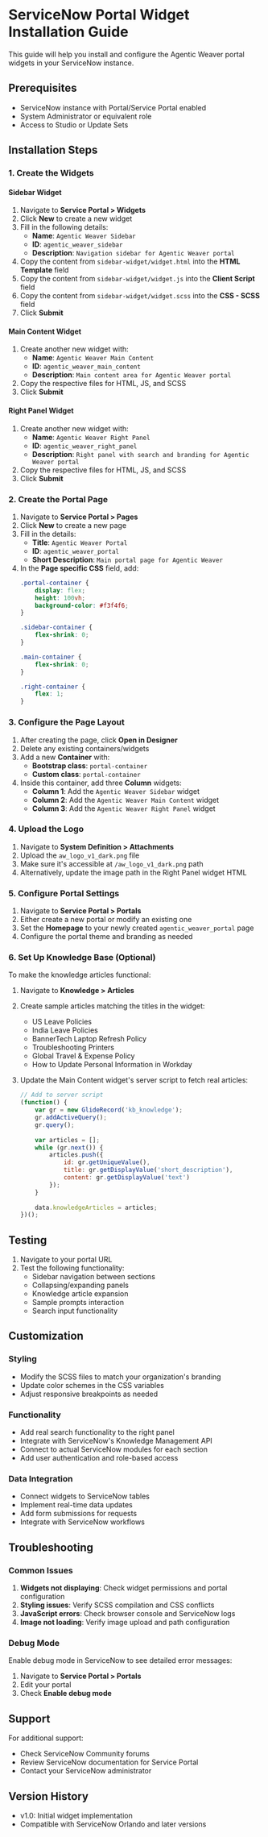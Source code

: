 # ServiceNow Portal Widget Installation Guide

This guide will help you install and configure the Agentic Weaver portal widgets in your ServiceNow instance.

## Prerequisites

- ServiceNow instance with Portal/Service Portal enabled
- System Administrator or equivalent role
- Access to Studio or Update Sets

## Installation Steps

### 1. Create the Widgets

#### Sidebar Widget
1. Navigate to **Service Portal > Widgets**
2. Click **New** to create a new widget
3. Fill in the following details:
   - **Name**: `Agentic Weaver Sidebar`
   - **ID**: `agentic_weaver_sidebar`
   - **Description**: `Navigation sidebar for Agentic Weaver portal`
4. Copy the content from `sidebar-widget/widget.html` into the **HTML Template** field
5. Copy the content from `sidebar-widget/widget.js` into the **Client Script** field
6. Copy the content from `sidebar-widget/widget.scss` into the **CSS - SCSS** field
7. Click **Submit**

#### Main Content Widget
1. Create another new widget with:
   - **Name**: `Agentic Weaver Main Content`
   - **ID**: `agentic_weaver_main_content`
   - **Description**: `Main content area for Agentic Weaver portal`
2. Copy the respective files for HTML, JS, and SCSS
3. Click **Submit**

#### Right Panel Widget
1. Create another new widget with:
   - **Name**: `Agentic Weaver Right Panel`
   - **ID**: `agentic_weaver_right_panel`
   - **Description**: `Right panel with search and branding for Agentic Weaver portal`
2. Copy the respective files for HTML, JS, and SCSS
3. Click **Submit**

### 2. Create the Portal Page

1. Navigate to **Service Portal > Pages**
2. Click **New** to create a new page
3. Fill in the details:
   - **Title**: `Agentic Weaver Portal`
   - **ID**: `agentic_weaver_portal`
   - **Short Description**: `Main portal page for Agentic Weaver`
4. In the **Page specific CSS** field, add:
   ```css
   .portal-container {
       display: flex;
       height: 100vh;
       background-color: #f3f4f6;
   }
   
   .sidebar-container {
       flex-shrink: 0;
   }
   
   .main-container {
       flex-shrink: 0;
   }
   
   .right-container {
       flex: 1;
   }
   ```

### 3. Configure the Page Layout

1. After creating the page, click **Open in Designer**
2. Delete any existing containers/widgets
3. Add a new **Container** with:
   - **Bootstrap class**: `portal-container`
   - **Custom class**: `portal-container`
4. Inside this container, add three **Column** widgets:
   - **Column 1**: Add the `Agentic Weaver Sidebar` widget
   - **Column 2**: Add the `Agentic Weaver Main Content` widget  
   - **Column 3**: Add the `Agentic Weaver Right Panel` widget

### 4. Upload the Logo

1. Navigate to **System Definition > Attachments**
2. Upload the `aw_logo_v1_dark.png` file
3. Make sure it's accessible at `/aw_logo_v1_dark.png` path
4. Alternatively, update the image path in the Right Panel widget HTML

### 5. Configure Portal Settings

1. Navigate to **Service Portal > Portals**
2. Either create a new portal or modify an existing one
3. Set the **Homepage** to your newly created `agentic_weaver_portal` page
4. Configure the portal theme and branding as needed

### 6. Set Up Knowledge Base (Optional)

To make the knowledge articles functional:

1. Navigate to **Knowledge > Articles**
2. Create sample articles matching the titles in the widget:
   - US Leave Policies
   - India Leave Policies
   - BannerTech Laptop Refresh Policy
   - Troubleshooting Printers
   - Global Travel & Expense Policy
   - How to Update Personal Information in Workday

3. Update the Main Content widget's server script to fetch real articles:
   ```javascript
   // Add to server script
   (function() {
       var gr = new GlideRecord('kb_knowledge');
       gr.addActiveQuery();
       gr.query();
       
       var articles = [];
       while (gr.next()) {
           articles.push({
               id: gr.getUniqueValue(),
               title: gr.getDisplayValue('short_description'),
               content: gr.getDisplayValue('text')
           });
       }
       
       data.knowledgeArticles = articles;
   })();
   ```

## Testing

1. Navigate to your portal URL
2. Test the following functionality:
   - Sidebar navigation between sections
   - Collapsing/expanding panels
   - Knowledge article expansion
   - Sample prompts interaction
   - Search input functionality

## Customization

### Styling
- Modify the SCSS files to match your organization's branding
- Update color schemes in the CSS variables
- Adjust responsive breakpoints as needed

### Functionality
- Add real search functionality to the right panel
- Integrate with ServiceNow's Knowledge Management API
- Connect to actual ServiceNow modules for each section
- Add user authentication and role-based access

### Data Integration
- Connect widgets to ServiceNow tables
- Implement real-time data updates
- Add form submissions for requests
- Integrate with ServiceNow workflows

## Troubleshooting

### Common Issues

1. **Widgets not displaying**: Check widget permissions and portal configuration
2. **Styling issues**: Verify SCSS compilation and CSS conflicts
3. **JavaScript errors**: Check browser console and ServiceNow logs
4. **Image not loading**: Verify image upload and path configuration

### Debug Mode
Enable debug mode in ServiceNow to see detailed error messages:
1. Navigate to **Service Portal > Portals**
2. Edit your portal
3. Check **Enable debug mode**

## Support

For additional support:
- Check ServiceNow Community forums
- Review ServiceNow documentation for Service Portal
- Contact your ServiceNow administrator

## Version History

- v1.0: Initial widget implementation
- Compatible with ServiceNow Orlando and later versions